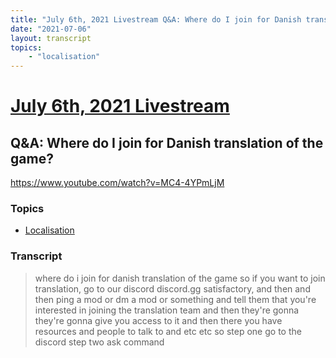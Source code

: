 ```yaml
---
title: "July 6th, 2021 Livestream Q&A: Where do I join for Danish translation of the game?"
date: "2021-07-06"
layout: transcript
topics:
    - "localisation"
---
```

# [July 6th, 2021 Livestream](../2021-07-06.md)
## Q&A: Where do I join for Danish translation of the game?
https://www.youtube.com/watch?v=MC4-4YPmLjM

### Topics
* [Localisation](../topics/localisation.md)

### Transcript

> where do i join for danish translation of the game so if you want to join translation, go to our discord discord.gg satisfactory, and then and then ping a mod or dm a mod or something and tell them that you're interested in joining the translation team and then they're gonna they're gonna give you access to it and then there you have resources and people to talk to and etc etc so step one go to the discord step two ask command
